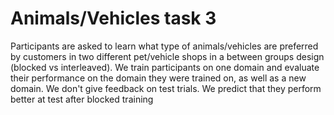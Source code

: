 # Animals/Vehicles task 3

Participants are asked to learn what type of animals/vehicles are preferred by customers in two different pet/vehicle shops in a between groups design (blocked vs interleaved).
We train participants on one domain and evaluate their performance on the domain they were trained on, as well as a new domain.
We don't give feedback on test trials.
We predict that they perform better at test after blocked training